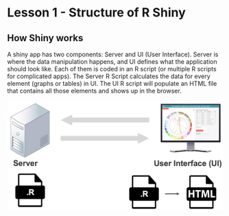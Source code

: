 # Lesson 1 - Structure of R Shiny

## How Shiny works

A shiny app has two components: Server and UI (User Interface). Server is where the data manipulation happens, and UI defines what the application should look like. Each of them is coded in an R script (or multiple R scripts for complicated apps). The Server R Script calculates the data for every element (graphs or tables) in UI. The UI R script will populate an HTML file that contains all those elements and shows up in the browser.

![r-shiny-for-vis-howshinyworks](Image/r-shiny-for-vis-howshinyworks.png)